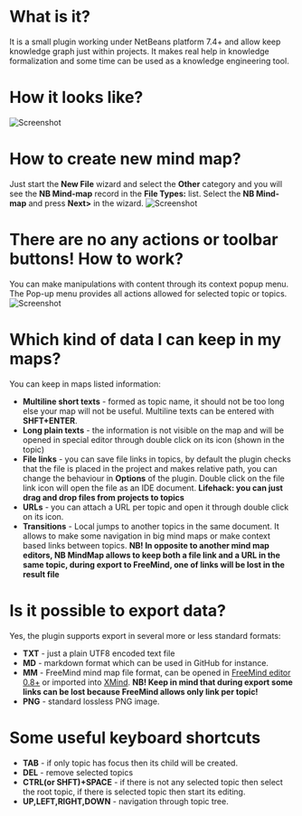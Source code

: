 # What is it?
It is a small plugin working under NetBeans platform 7.4+ and allow keep knowledge graph just within projects. It makes real help in knowledge formalization and some time can be used as a knowledge engineering tool.

# How it looks like?
![Screenshot](https://raw.githubusercontent.com/raydac/netbeans-mmd-plugin/master/assets/screenshot1.png)

# How to create new mind map?
Just start the **New File** wizard and select the **Other** category and you will see the **NB Mind-map** record in the **File Types:** list. Select the **NB Mind-map** and press **Next>** in the wizard.
![Screenshot](https://raw.githubusercontent.com/raydac/netbeans-mmd-plugin/master/assets/newfiledialog.png)

# There are no any actions or toolbar buttons! How to work?
You can make manipulations with content through its context popup menu. The Pop-up menu provides all actions allowed for selected topic or topics.
![Screenshot](https://raw.githubusercontent.com/raydac/netbeans-mmd-plugin/master/assets/popup.png)

# Which kind of data I can keep in my maps?
You can keep in maps listed information:
- **Multiline short texts** - formed as topic name, it should not be too long else your map will not be useful. Multiline texts can be entered with **SHFT+ENTER**.
- **Long plain texts** - the information is not visible on the map and will be opened in special editor through double click on its icon (shown in the topic)
- **File links** - you can save file links in topics, by default the plugin checks that the file is placed in the project and makes relative path, you can change the behaviour in **Options** of the plugin. Double click on the file link icon will open the file as an IDE document. **Lifehack: you can just drag and drop files from projects to topics**
- **URLs** - you can attach a URL per topic and open it through double click on its icon.
- **Transitions** - Local jumps to another topics in the same document. It allows to make some navigation in big mind maps or make context based links between  topics.
**NB! In opposite to another mind map editors, NB MindMap allows to keep both a file link and a URL in the same topic, during export to FreeMind, one of links will be lost in the result file** 

# Is it possible to export data?
Yes, the plugin supports export in several more or less standard formats:
- **TXT** - just a plain UTF8 encoded text file
- **MD**  - markdown format which can be used in GitHub for instance.
- **MM**   - FreeMind mind map file format, can be opened in [FreeMind editor 0.8+](http://freemind.sourceforge.net/wiki/index.php/Main_Page) or imported into [XMind](https://www.xmind.net/). **NB! Keep in mind that during export some links can be lost because FreeMind allows only link per topic!**
- **PNG** - standard lossless PNG image.

# Some useful keyboard shortcuts
-  **TAB** - if only topic has focus then its child will be created.
-  **DEL** - remove selected topics
-  **CTRL(or SHFT)+SPACE** - if there is not any selected topic then select the root topic, if there is selected topic then start its editing.
-  **UP,LEFT,RIGHT,DOWN** - navigation through topic tree.
